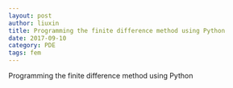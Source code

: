 ```yaml
---
layout: post
author: liuxin
title: Programming the finite difference method using Python
date: 2017-09-10
category: PDE
tags: fem
---
```


Programming the finite difference method using Python
